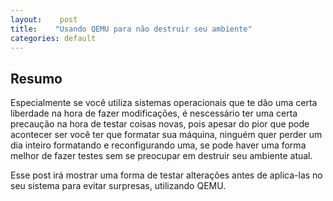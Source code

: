 ```yaml
---
layout:    post
title:    "Usando QEMU para não destruir seu ambiente"
categories: default
---
```


## Resumo

Especialmente se você utiliza sistemas operacionais que te dão uma certa liberdade na hora de fazer modificações, é nescessário ter uma certa precaução na hora de testar coisas novas, pois apesar do pior que pode acontecer ser você ter que formatar sua máquina, ninguém quer perder um dia inteiro formatando e reconfigurando uma, se pode haver uma forma melhor de fazer testes sem se preocupar em destruir seu ambiente atual.

Esse post irá mostrar uma forma de testar alterações antes de aplica-las no seu sistema para evitar surpresas, utilizando QEMU.